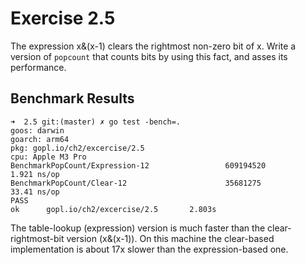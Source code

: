 # Exercise 2.5

The expression x&(x-1) clears the rightmost non-zero bit of x. Write a version of `popcount` that counts bits by using this fact, and asses its performance.

## Benchmark Results

```
➜  2.5 git:(master) ✗ go test -bench=.
goos: darwin
goarch: arm64
pkg: gopl.io/ch2/excercise/2.5
cpu: Apple M3 Pro
BenchmarkPopCount/Expression-12                 609194520                1.921 ns/op
BenchmarkPopCount/Clear-12                      35681275                33.41 ns/op
PASS
ok      gopl.io/ch2/excercise/2.5       2.803s
```

The table-lookup (expression) version is much faster than the clear-rightmost-bit version (x&(x-1)). On this machine the clear-based implementation is about 17x slower than the expression-based one.

